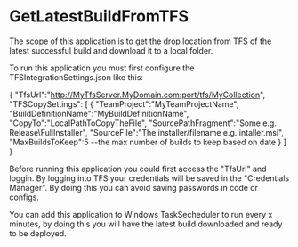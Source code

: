 # GetLatestBuildFromTFS

The scope of this application is to get the drop location from TFS of the latest successful build and download it to a local folder.

To run this application you must first configure the TFSIntegrationSettings.json like this:

{ 
   "TfsUrl":"http://MyTfsServer.MyDomain.com:port/tfs/MyCollection",
   "TFSCopySettings": [
     {
      "TeamProject":"MyTeamProjectName",
      "BuildDefinitionName":"MyBuildDefinitionName",
      "CopyTo":"LocalPathToCopyTheFile",
      "SourcePathFragment":"Some e.g. Release\\FullInstaller",
      "SourceFile":"The installer/filename e.g. intaller.msi",
      "MaxBuildsToKeep":5 --the max number of builds to keep based on date
      }
    ]
}

Before running this application you could first access the "TfsUrl" and loggin. By logging into TFS your credentials will be saved in the "Credentials Manager". By doing this you can avoid saving passwords in code or configs.

You can add this application to Windows TaskSecheduler to run every x minutes, by doing this you will have the latest build downloaded and ready to be deployed.
